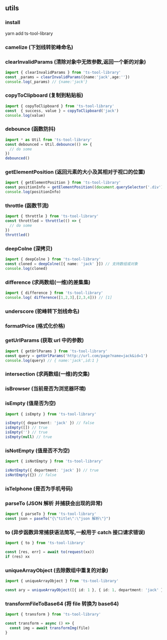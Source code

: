 ## utils

### install
yarn add ts-tool-library

### camelize (下划线转驼峰命名)

### clearInvalidParams (清除对象中无效参数,返回一个新的对象)

```typescript
import { clearInvalidParams } from 'ts-tool-library'
const _params = clearInvalidParams({name:'jack',age:''})
console.log(_params) // {name:'jack'}
```

### copyToClipboard (复制到粘贴板)
```typescript
import { copyToClipboard } from 'ts-tool-library'
const  { success, value } = copyToClipboard('jack')
console.log(value)
```

### debounce (函数防抖)

```typescript
import * as Util from 'ts-tool-library'
const debounced = Util.debounce(() => {
  // do some
})
debounced()
```

### getElementPosition (返回元素的大小及其相对于视口的位置)
```typescript
import { getElementPosition } from 'ts-tool-library'
const positionInfo = getElementPosition((document.querySelector('.div')))
console.log(positionInfo) 
```

### throttle (函数节流)

```typescript
import { throttle } from 'ts-tool-library'
const throttled = throttle(() => {
  // do some
})
throttled()
```

### deepColne (深拷贝)

```typescript
import { deepColne } from 'ts-tool-library'
const cloned = deepColne([{ name: 'jack' }]) // 支持数组或对象
console.log(cloned)
```

### difference (求两数组(一维)的差集集)
```typescript
import { difference } from 'ts-tool-library'
console.log( difference([1,2,3],[2,3,4])) // [1]
```

### underscore (驼峰转下划线命名)

### formatPrice (格式化价格)

### getUrlParams (获取 url 中的参数)

```typescript
import { getUrlParams } from 'ts-tool-library'
const query = getUrlParams('http://url.com/page?name=jack&id=1')
console.log(query) // { name:'jack',id:1 }
```

### intersection (求两数组(一维)的交集)

### isBrowser (当前是否为浏览器环境)

### isEmpty (值是否为空)

```typescript
import { isEmpty } from 'ts-tool-library'

isEmpty({ department: 'jack' }) // false
isEmpty([]) // true
isEmpty('') // true
isEmpty(null) // true
```

### isNotEmpty (值是否不为空)
```typescript
import { isNotEmpty } from 'ts-tool-library'

isNotEmpty({ department: 'jack' }) // true
isNotEmpty({}) // false
```

### isTelphone (是否为手机号码)


### parseTo (JSON 解析 并捕获会出现的异常)

```typescript
import { parseTo } from 'ts-tool-library'
const json = paseTo("{\"title\":\"json 解析\"}")
```

### to (异步函数异常捕获语法简写,一般用于 catch 接口请求错误)

```typescript
import { to } from 'ts-tool-library'

const [res, err] = await to(request(xx))
if (res) xx
```

### uniqueArrayObject (去除数组中重复的对象)

```typescript
import { uniqueArrayObject } from 'ts-tool-library'

const ary = uniqueArrayObject([{ id: 1 }, { id: 1, department: 'jack' }], 'id') // [{id:1}]
```

### transformFileToBase64 (将 file 转换为 base64)

```typescript
import { transform } from 'ts-tool-library'

const transform = async () => {
  const img = await transformImg(file)
}
```
